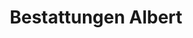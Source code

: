 ---
title: "Bestattungen Albert"
url: /gossersweiler-stein/bestattungen-albert/
shop: Bestattungen
---